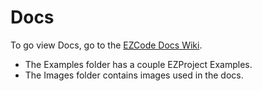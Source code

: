 # Docs

To go view Docs, go to the [EZCode Docs Wiki](https://github.com/JBrosDevelopment/EZCode/wiki/EZCode-Docs).

- The Examples folder has a couple EZProject Examples.
- The Images folder contains images used in the docs.